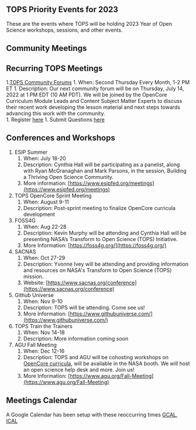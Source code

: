 ## TOPS Priority Events for 2023

These are the events where TOPS will be holding 2023 Year of Open Science workshops, sessions, and other events.

Community Meetings
-----------------

Recurring TOPS Meetings
-----------------
1.[TOPS Community Forums](../Community_Forums)
    1. When: Second Thursday Every Month, 1-2 PM ET
    1. Description: Our next community forum will be on Thursday, July 14, 2022 at 1 PM EDT (10 AM PDT). We will be joined by the OpenCore Curriculum Module Leads and Content Subject Matter Experts to discuss their recent work developing the lesson material and next steps towards advancing this work with the community.  
    1. Register [here](https://docs.google.com/forms/d/e/1FAIpQLSdwvKbB1q2bB7Myeo1dX0eyT3-As0yO4CXZVWXTJhzu2XJitg/viewform)
    1. Submit Questions [here](https://nasa.cnf.io/sessions/kzbb/#!/dashboard)
  
Conferences and Workshops
-----------------
1. ESIP Summer
    1. When: July 18-20
    1. Description: Cynthia Hall will be participating as a panelist, along with Ryan McGranaghan and Mark Parsons, in the session, Building a Thriving Open Science Community. 
    1. More information: [https://www.esipfed.org/meetings](https://www.esipfed.org/meetings)
2. TOPS OpenCore Sprint Meeting
    1. When: August 9-11
    1. Description: Post-sprint meeting to finalize OpenCore curricula development
3. FOSS4G
    1. When: Aug 22-28
    1. Description: Kevin Murphy will be attending and Cynthia Hall will be presenting NASA’s Transform to Open Science (TOPS) Initiative.
    1. More Information: [https://foss4g.org/](https://foss4g.org/)
4. SACNAS
    1. When: Oct 27-29
    1. Description: Yvonne Ivey will be attending and providing information and resources on NASA's Transform to Open Science (TOPS) mission.
    1. Website: [https://www.sacnas.org/conference](https://www.sacnas.org/conference)
5. Github Universe
    1. When: Nov 9-10
    1. Description: TOPS will be attending. Come see us!
    1. More Information: [https://www.githubuniverse.com/](https://www.githubuniverse.com/)
6. TOPS Train the Trainers
    1. When: Nov 14-18
    1. Description: More information coming soon
7. AGU Fall Meeting
    1. When: Dec 12-16
    1. Description: TOPS and AGU will be cohosting workshops on [OpenCore curricula](https://github.com/nasa/Transform-to-Open-Science/tree/main/docs/Area2_Capacity_Sharing/OpenCore), will be available in the NASA booth. We will host an open science help desk and more. Join us! 
    1. More Information: [https://www.agu.org/Fall-Meeting](https://www.agu.org/Fall-Meeting)

Meetings Calendar
-----------------

A Google Calendar has been setup with these reoccurring times [GCAL](https://calendar.google.com/calendar/embed?), [ICAL](https://calendar.google.com/calendar/ical/tce6loed2q1rnej3q8t3i0sha0%40group.calendar.google.com/public/basic.ics)
